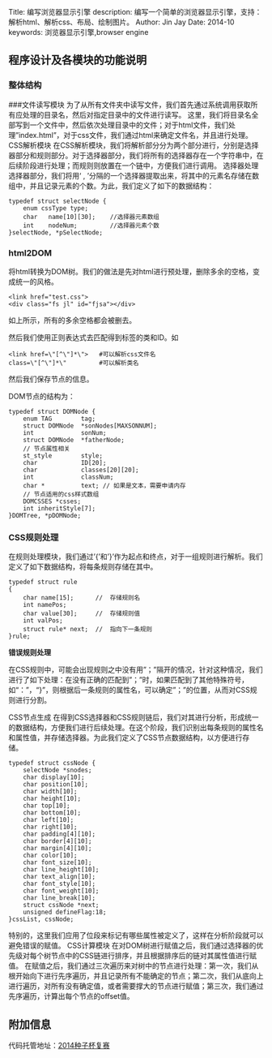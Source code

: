 Title:   编写浏览器显示引擎
description:  编写一个简单的浏览器显示引擎，支持：解析html、解析css、布局、绘制图片。
Author: Jin Jay
Date:    2014-10
keywords: 浏览器显示引擎,browser engine


## 程序设计及各模块的功能说明
### 整体结构
<!-- ![1.png](1.png) -->
###文件读写模块
为了从所有文件夹中读写文件，我们首先通过系统调用获取所有应处理的目录名，然后对指定目录中的文件进行读写。
这里，我们将目录名全部写到一个文件中，然后依次处理目录中的文件；对于html文件，我们处理”index.html”，对于css文件，我们通过html来确定文件名，并且进行处理。
CSS解析模块
在CSS解析模块，我们将解析部分分为两个部分进行，分别是选择器部分和规则部分。对于选择器部分，我们将所有的选择器存在一个字符串中，在后续阶段进行处理；而规则则放置在一个链中，方便我们进行调用。
选择器处理
选择器部分，我们将用‘ , ’分隔的一个选择器提取出来，将其中的元素名存储在数组中，并且记录元素的个数。为此，我们定义了如下的数据结构：

    typedef struct selectNode {
        enum cssType type;
        char   name[10][30];    //选择器元素数组
        int    nodeNum;         //选择器元素个数
    }selectNode, *pSelectNode;
### html2DOM
将html转换为DOM树。我们的做法是先对html进行预处理，删除多余的空格，变成统一的风格。

    <link href="test.css">
    <div class="fs jl" id="fjsa"></div>
如上所示，所有的多余空格都会被删去。

然后我们使用正则表达式去匹配得到标签的类和ID。如

    <link href=\"[^\"]*\">   #可以解析css文件名
    class=\"[^\"]*\"         #可以解析类名
然后我们保存节点的信息。

DOM节点的结构为：

    typedef struct DOMNode {
        enum TAG        tag;
        struct DOMNode  *sonNodes[MAXSONNUM];
        int             sonNum;
        struct DOMNode  *fatherNode;
        // 节点属性相关
        st_style        style;
        char            ID[20];
        char            classes[20][20];
        int             classNum;
        char *          text; // 如果是文本，需要申请内存
        // 节点适用的css样式数组
        DOMCSSES *csses;
        int inheritStyle[7];
    }DOMTree, *pDOMNode;
### CSS规则处理
在规则处理模块，我们通过’{’和’}’作为起点和终点，对于一组规则进行解析。我们定义了如下数据结构，将每条规则存储在其中。

    typedef struct rule
    {
        char name[15];      //  存储规则名
        int namePos;
        char value[30];     //  存储规则值
        int valPos;
        struct rule* next;  //  指向下一条规则
    }rule;
**错误规则处理**

在CSS规则中，可能会出现规则之中没有用”；”隔开的情况，针对这种情况，我们进行了如下处理：在没有正确的匹配到”；”时，如果匹配到了其他特殊符号，如“：”，“}”，则根据后一条规则的属性名，可以确定”；”的位置，从而对CSS规则进行分割。

CSS节点生成
在得到CSS选择器和CSS规则链后，我们对其进行分析，形成统一的数据结构，方便我们进行后续处理。在这个阶段，我们识别出每条规则的属性名和属性值，并存储选择器。为此我们定义了CSS节点数据结构，以方便进行存储。

    typedef struct cssNode {
        selectNode *snodes; 
        char display[10];
        char position[10];
        char width[10];
        char height[10];
        char top[10];
        char bottom[10];
        char left[10];
        char right[10];
        char padding[4][10];
        char border[4][10];
        char margin[4][10];
        char color[10];
        char font_size[10];
        char line_height[10];
        char text_align[10];
        char font_style[10];
        char font_weight[10];
        char line_break[10];
        struct cssNode *next;
        unsigned defineFlag:18;
    }cssList, cssNode;
特别的，这里我们应用了位段来标记有哪些属性被定义了，这样在分析阶段就可以避免错误的赋值。
CSS计算模块
在对DOM树进行赋值之后，我们通过选择器的优先级对每个树节点中的CSS链进行排序，并且根据排序后的链对其属性值进行赋值。
在赋值之后，我们通过三次遍历来对树中的节点进行处理：第一次，我们从根开始向下进行先序遍历，并且记录所有不能确定的节点；第二次，我们从底向上进行遍历，对所有没有确定值，或者需要撑大的节点进行赋值；第三次，我们通过先序遍历，计算出每个节点的offset值。


## 附加信息
代码托管地址：[2014种子杯复赛](https://github.com/ijinjay/SeedCup_QuarterFinal)





